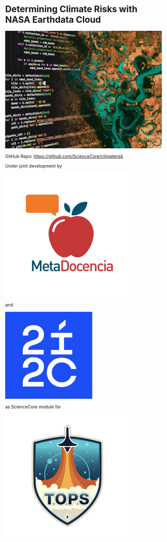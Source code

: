 # Determining Climate Risks with NASA Earthdata Cloud

![](assets/banner.jpg)

GitHub Repo: https://github.com/ScienceCore/climaterisk


Under joint development by 

![](assets/MD_logo.png)

and

![](assets/2i2c_logo.png)

as ScienceCore module for 

![](assets/TOPS.png)
